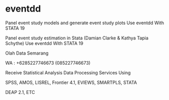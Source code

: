 # eventdd
Panel event study models and generate event study plots Use eventdd With STATA 19

Panel event study estimation in Stata (Damian Clarke & Kathya Tapia Schythe) Use eventdd With STATA 19

Olah Data Semarang

WA : +6285227746673 (085227746673)

Receive Statistical Analysis Data Processing Services Using

SPSS, AMOS, LISREL, Frontier 4.1, EVIEWS, SMARTPLS, STATA

DEAP 2.1, ETC

